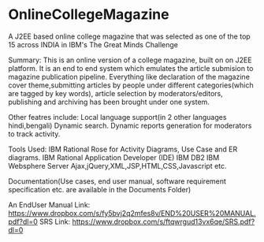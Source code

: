 # OnlineCollegeMagazine
A J2EE based online college magazine that was selected as one of the top 15 across INDIA in IBM's The Great Minds Challenge

Summary:
This is an online version of a college magazine, built on on J2EE platform. It is an end to end system which emulates the article submision
to magazine publication pipeline. Everything like declaration of the magazine cover theme,submitting articles by people
under different categories(which are tagged by key words), article selection by moderators/editors, publishing and archiving has
been brought under one system.

Other featres include:
Local language support(in 2 other languages hindi,bengali)
Dynamic search.
Dynamic reports generation for moderators to track activity.


Tools Used:
IBM Rational Rose for Activity Diagrams, Use Case and ER diagrams.
IBM Rational Application Developer (IDE)
IBM DB2
IBM Websphere Server
Ajax,jQuery,XML,JSP,HTML,CSS,Javascript etc.


Documentation(Use cases, end user manual, software requirement specification etc. are available in the Documents Folder)


An EndUser Manual Link: https://www.dropbox.com/s/fy5bvj2q2mfes8v/END%20USER%20MANUAL.pdf?dl=0
SRS Link: https://www.dropbox.com/s/ftqwrgud13vx6qe/SRS.pdf?dl=0
